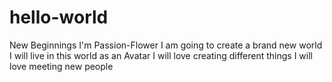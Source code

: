 # hello-world
New Beginnings
I'm Passion-Flower
I am going to create a brand new world
I will live in this world as an Avatar
I will love creating different things
I will love meeting new people
